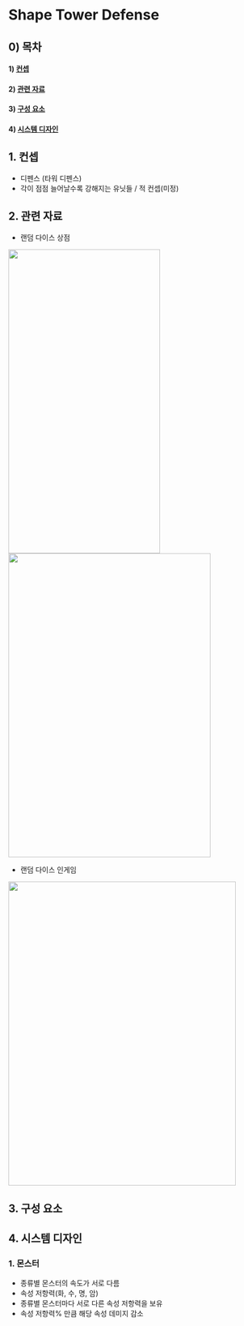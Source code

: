 # Shape Tower Defense

## 0) 목차
#### 1) [컨셉](#컨셉)
#### 2) [관련 자료](#관련_자료)
#### 3) [구성 요소](#구성_요소)
#### 4) [시스템 디자인](#시스템_디자인)

## 1. 컨셉
- 디펜스 (타워 디펜스)
- 각이 점점 늘어날수록 강해지는 유닛들 / 적 컨셉(미정)

## 2. 관련 자료
- 랜덤 다이스 상점

<image controls width="300" height="600" img src="./이미지/store_scene.jpg"> 
<image controls width="400" height="600" img src="./이미지/store_scene2.png"> 

<br>

- 랜덤 다이스 인게임

<image controls width="450" height="600" img src="./이미지/battle_scene.png"> 
  
## 3. 구성 요소

## 4. 시스템 디자인

### 1. 몬스터
- 종류별 몬스터의 속도가 서로 다름
- 속성 저항력(화, 수, 명, 암)
- 종류별 몬스터마다 서로 다른 속성 저항력을 보유
- 속성 저항력% 만큼 해당 속성 데미지 감소
